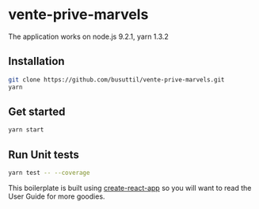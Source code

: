 # vente-prive-marvels

The application works on node.js 9.2.1, yarn 1.3.2

## Installation

```bash
git clone https://github.com/busuttil/vente-prive-marvels.git
yarn 
```

## Get started

```bash
yarn start
```

## Run Unit tests

```bash
yarn test -- --coverage
```

This boilerplate is built using [create-react-app](https://github.com/facebookincubator/create-react-app) so you will want to read the User Guide for more goodies.